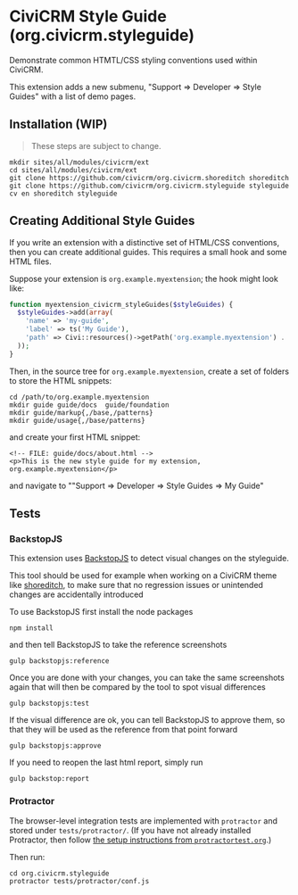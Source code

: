 # CiviCRM Style Guide (org.civicrm.styleguide)

Demonstrate common HTMTL/CSS styling conventions used within CiviCRM.

This extension adds a new submenu, "Support => Developer => Style Guides"
with a list of demo pages.

## Installation (WIP)

> These steps are subject to change.

```
mkdir sites/all/modules/civicrm/ext
cd sites/all/modules/civicrm/ext
git clone https://github.com/civicrm/org.civicrm.shoreditch shoreditch
git clone https://github.com/civicrm/org.civicrm.styleguide styleguide
cv en shoreditch styleguide
```

## Creating Additional Style Guides

If you write an extension with a distinctive set of HTML/CSS conventions,
then you can create additional guides. This requires a small hook and some HTML files.

Suppose your extension is `org.example.myextension`; the hook might look like:

```php
function myextension_civicrm_styleGuides($styleGuides) {
  $styleGuides->add(array(
    'name' => 'my-guide',
    'label' => ts('My Guide'),
    'path' => Civi::resources()->getPath('org.example.myextension') . '/guide',
  ));
}
```

Then, in the source tree for `org.example.myextension`, create a set of folders
to store the HTML snippets:

```
cd /path/to/org.example.myextension
mkdir guide guide/docs  guide/foundation
mkdir guide/markup{,/base,/patterns}
mkdir guide/usage{,/base/patterns}
```

and create your first HTML snippet:

```
<!-- FILE: guide/docs/about.html -->
<p>This is the new style guide for my extension, org.example.myextension</p>
```

and navigate to ""Support => Developer => Style Guides => My Guide"

## Tests

### BackstopJS
This extension uses [BackstopJS](https://github.com/garris/BackstopJS) to detect visual changes on the styleguide.

This tool should be used for example when working on a CiviCRM theme like [shoreditch](https://github.com/civicrm/org.civicrm.shoreditch), to make sure that no regression issues or unintended changes are accidentally introduced

To use BackstopJS first install the node packages
```
npm install
```
and then tell BackstopJS to take the reference screenshots
```
gulp backstopjs:reference
```
Once you are done with your changes, you can take the same screenshots again that will then be compared by the tool to spot visual differences
```
gulp backstopjs:test
```
If the visual difference are ok, you can tell BackstopJS to approve them, so that they will be used as the reference from that point forward
```
gulp backstopjs:approve
```
If you need to reopen the last html report, simply run
```
gulp backstop:report
```

### Protractor
The browser-level integration tests are implemented with `protractor` and stored
under `tests/protractor/`.  (If you have not already installed Protractor, then
follow [the setup instructions from `protractortest.org`](http://www.protractortest.org/).)

Then run:

```
cd org.civicrm.styleguide
protractor tests/protractor/conf.js
```
